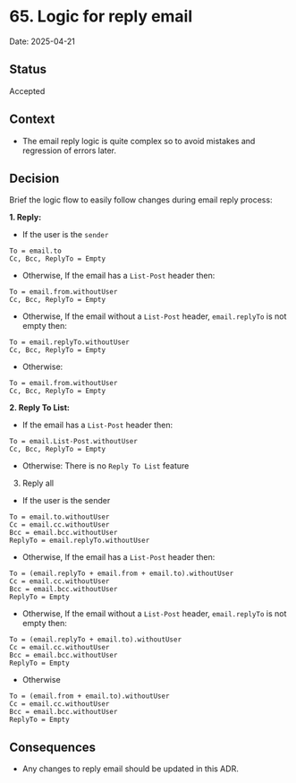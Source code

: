 # 65. Logic for reply email

Date: 2025-04-21

## Status

Accepted

## Context

- The email reply logic is quite complex so to avoid mistakes and regression of errors later.

## Decision

Brief the logic flow to easily follow changes during email reply process:

**1. Reply:**

- If the user is the `sender`

```console
To = email.to
Cc, Bcc, ReplyTo = Empty
```

- Otherwise, If the email has a `List-Post` header then:

```console
To = email.from.withoutUser
Cc, Bcc, ReplyTo = Empty
```

- Otherwise, If the email without a `List-Post` header, `email.replyTo` is not empty then:

 ```console
To = email.replyTo.withoutUser
Cc, Bcc, ReplyTo = Empty
```

- Otherwise:

```console
To = email.from.withoutUser
Cc, Bcc, ReplyTo = Empty
```

**2. Reply To List:**

- If the email has a `List-Post` header then:

```console
To = email.List-Post.withoutUser
Cc, Bcc, ReplyTo = Empty
```

- Otherwise: There is no `Reply To List` feature

3. Reply all

- If the user is the sender

```console
To = email.to.withoutUser
Cc = email.cc.withoutUser
Bcc = email.bcc.withoutUser
ReplyTo = email.replyTo.withoutUser
```

- Otherwise, If the email has a `List-Post` header then:

```console
To = (email.replyTo + email.from + email.to).withoutUser
Cc = email.cc.withoutUser
Bcc = email.bcc.withoutUser
ReplyTo = Empty
```

- Otherwise, If the email without a `List-Post` header, `email.replyTo` is not empty then:

```console
To = (email.replyTo + email.to).withoutUser
Cc = email.cc.withoutUser
Bcc = email.bcc.withoutUser
ReplyTo = Empty
```

- Otherwise

```console
To = (email.from + email.to).withoutUser
Cc = email.cc.withoutUser
Bcc = email.bcc.withoutUser
ReplyTo = Empty
```

## Consequences

- Any changes to reply email should be updated in this ADR.

